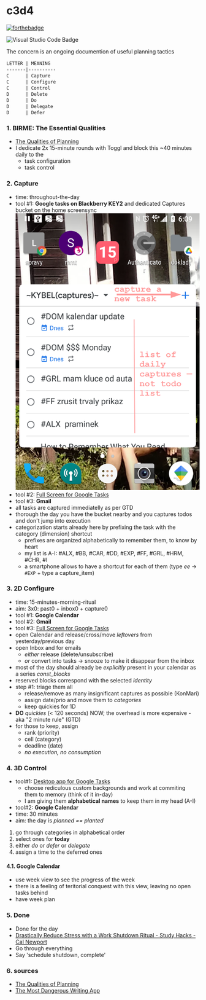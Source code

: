 # c3d4
[![forthebadge](https://forthebadge.com/images/badges/just-plain-nasty.svg)](https://forthebadge.com)

![Visual Studio Code Badge](https://img.shields.io/badge/Visual%20Studio%20Code-007ACC?logo=visualstudiocode&logoColor=fff&style=flat)

The concern is an ongoing documention of useful planning tactics

```
LETTER | MEANING
-------|----------
C      | Capture
C      | Configure
C      | Control
D      | Delete
D      | Do
D      | Delegate
D      | Defer
```

### 1. BIRME: The Essential Qualities
* [The Qualities of Planning](./assets/The-Qualities-of-Planning.md)
* I dedicate 2x 15-minute rounds with Toggl and block this ~40 minutes daily to the
    - task configuration
    - task control

### 2. Capture
* time: throughout-the-day
* tool #1: **Google tasks on Blackberry KEY2** and dedicated Captures bucket on the home screensync
    ![](./assets/img003051.png)
* tool #2: [Full Screen for Google Tasks][#2]
* tool #3: **Gmail** 
* all tasks are captured immediatelly as per GTD
* thorough the day you have the bucket nearby and you captures todos and don't jump into execution
* categorization starts already here by prefixing the task with the category (dimension) shortcut
    - prefixes are organized alphabetically to remember them, to know by heart
    - my list is A-I: #ALX, #BB, #CAR, #DD, #EXP, #FF, #GRL, #HRM, #CHR, #I
    - a smartphone allows to have a shortcut for each of them (type *ee* → `#EXP` + type a capture_item)

### 3. 2D Configure 
* time: 15-minutes-morning-ritual
* aim: 3x0: past0 + inbox0 + capture0
* tool #1: **Google Calendar**
* tool #2: **Gmail**
* tool #3: [Full Screen for Google Tasks][#2]
* open Calendar and release/cross/move _leftovers_ from yesterday/previous day
* open Inbox and for emails
    - _either_ release (delete/unsubscribe)
    - _or_ convert into tasks → snooze to make it disappear from the inbox
* most of the day should already be _explicitly_ present in your calendar as a series *const_blocks*
* reserved blocks correspond with the selected _identity_ 
* step #1: triage them all
    - release/remove as many insignificant captures as possible (KonMari)
    - assign date/prio and move them to _categories_
    - keep quickies for 1D
* **DO** *quickies* (< 120 seconds) NOW; the overhead is more expensive - aka "2 minute rule" (GTD)
* for those to keep, assign
    - rank (priority)
    - cell (category)
    - deadline (date)
    - _no execution, no consumption_

### 4. 3D Control
* tool#1: [Desktop app for Google Tasks][#1]
    - choose rediculous custom backgrounds and work at commiting them to memory (think of it in-day)
    - I am giving them **alphabetical names** to keep them in my head (A-I)
* tool#2: **Google Calendar**
* time: 30 minutes
* aim: the day is _planned == planted_

1. go through categories in alphabetical order
2. select ones for **today**
3. either *do* or *defer* or *delegate*
4. assign a time to the deferred ones

#### 4.1. Google Calendar
* use week view to see the progress of the week
* there is a feeling of teritorial conquest with this view, leaving no open tasks behind
* have week plan

### 5. Done
* Done for the day
* [Drastically Reduce Stress with a Work Shutdown Ritual - Study Hacks - Cal Newport](https://www.calnewport.com/blog/2009/06/08/drastically-reduce-stress-with-a-work-shutdown-ritual/)
* Go through everything
* Say 'schedule shutdown, complete'

### 6. sources
* [The Qualities of Planning](..\productivity\2021-03-18-The-Qualities-of-Planning.md)
* [The Most Dangerous Writing App](https://www.squibler.io/dangerous-writing-prompt-app)

[#1]: https://chrome.google.com/webstore/detail/desktop-app-for-google-ta/lpofefdiokgmcdnnaigddelnfamkkghi
[#2]: https://chrome.google.com/webstore/detail/full-screen-for-google-ta/ndbaejgcaecffnhlmdghchfehkflgfkj
[#3]: https://www.squibler.io/dangerous-writing-prompt-app
[#4]: https://tim.blog/2015/01/15/morning-pages/